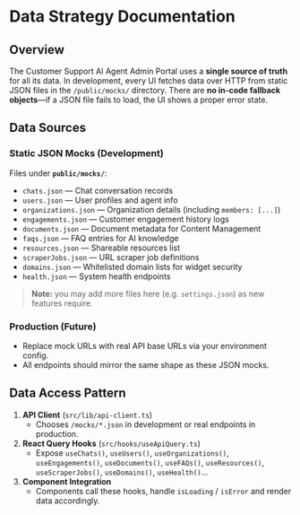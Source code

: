 # Data Strategy Documentation

## Overview

The Customer Support AI Agent Admin Portal uses a **single source of truth** for all its data. In development, every UI fetches data over HTTP from static JSON files in the `/public/mocks/` directory. There are **no in‑code fallback objects**—if a JSON file fails to load, the UI shows a proper error state.

## Data Sources

### Static JSON Mocks (Development)

Files under **`public/mocks/`**:

- `chats.json`           — Chat conversation records  
- `users.json`           — User profiles and agent info  
- `organizations.json`   — Organization details (including `members: [...]`)  
- `engagements.json`     — Customer engagement history logs  
- `documents.json`       — Document metadata for Content Management  
- `faqs.json`            — FAQ entries for AI knowledge  
- `resources.json`       — Shareable resources list  
- `scraperJobs.json`     — URL scraper job definitions  
- `domains.json`         — Whitelisted domain lists for widget security  
- `health.json`          — System health endpoints  

> **Note:** you may add more files here (e.g. `settings.json`) as new features require.

### Production (Future)

- Replace mock URLs with real API base URLs via your environment config.  
- All endpoints should mirror the same shape as these JSON mocks.

## Data Access Pattern

1. **API Client** (`src/lib/api-client.ts`)  
   - Chooses `/mocks/*.json` in development or real endpoints in production.  
2. **React Query Hooks** (`src/hooks/useApiQuery.ts`)  
   - Expose `useChats()`, `useUsers()`, `useOrganizations()`, `useEngagements()`, `useDocuments()`, `useFAQs()`, `useResources()`, `useScraperJobs()`, `useDomains()`, `useHealth()`…  
3. **Component Integration**  
   - Components call these hooks, handle `isLoading` / `isError` and render data accordingly.

